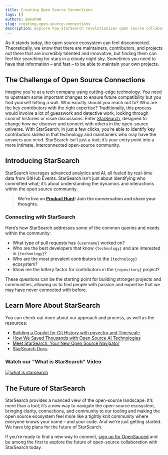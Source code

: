 ```yaml
---
title: Creating Open Source Connections
tags: []
authors: BekahHW
slug: creating-open-source-connections
description: Explore how StarSearch revolutionizes open source collaboration by connecting projects with top talent using AI-driven insights into GitHub events and contributor activities.
---
```


As it stands today, the open source ecosystem can feel disconnected. Theoretically, we know that there are maintainers, contributors, and projects out there that are incredibly talented and innovative, but finding them can feel like searching for stars in a cloudy night sky. Sometimes you need to have that information – and fast – to be able to maintain your own projects. 

<!-- truncate -->


## The Challenge of Open Source Connections

Imagine you're at a tech company using cutting-edge technology. You need to upstream some important changes to ensure future compatibility but you find yourself hitting a wall. Who exactly should you reach out to? Who are the key contributors with the right expertise? Traditionally, this process would involve a lot of guesswork and detective work, looking through commit histories or issue discussions. Enter [StarSearch](https://app.opensauced.pizza/star-search), designed to change how we discover and connect with others in the open-source universe. With StarSearch, in just a few clicks, you’re able to identify key contributors skilled in that technology and maintainers who may have the answers you need. StarSearch isn’t just a tool; it’s your entry point into a more intimate, interconnected open-source community. 


## Introducing StarSearch

StarSearch leverages advanced analytics and AI, all fueled by real-time data from GitHub Events. StarSearch isn’t just about identifying who committed what; it’s about understanding the dynamics and interactions within the open source community. 

> **We’re live on [Product Hunt](https://www.producthunt.com/products/opensauced)! Join the conversation and share your thoughts.**

### Connecting with StarSearch

Here’s how StarSearch addresses some of the common queries and needs within the community:

- What type of pull requests has `{username}` worked on?
- Who are the best developers that know `{technology}` and are interested in `{technology}`?
- Who are the most prevalent contributors to the `{technology}` ecosystem?
- Show me the lottery factor for contributors in the `{repository}` project?

These questions can be the starting point for building stronger projects and communities, allowing us to find people with passion and expertise that we may have never connected with before. 

## Learn More About StarSearch

You can check out more about our approach and process, as well as the resources:

- [Building a Copilot for Git History with pgvector and Timescale](https://www.timescale.com/blog/how-opensauced-is-building-a-copilot-for-git-history-with-pgvector-and-timescale/)
- [How We Saved Thousands with Open Source AI Technologies](https://opensauced.pizza/blog/how-we-saved-thousands-of-dollars-deploying-low-cost-open-source-ai-technologies)
- [Meet StarSearch: Your New Open Source Navigator](https://opensauced.pizza/blog/meet-starsearch)
- [StarSearch Docs](https://opensauced.pizza/docs/features/star-search/)

### Watch our "What is StarSearch" Video
[![what is starsearch](https://cdn.sanity.io/images/r7m53vrk/production/4e056c9d8482c034f03615093788099611ee8757-256x141.png?w=450)](https://www.youtube.com/watch?v=I3cS-u_gmDE)

## The Future of StarSearch

StarSearch provides a nuanced view of the open-source landscape. It’s more than a tool; it’s a new way to navigate the open-source ecosystem, bringing clarity, connections, and community to our tooling and making the open source ecosystem feel more like a tightly knit community where everyone knows your name – and your code. And we're just getting started. We have big plans for the future of StarSearch.

If you’re ready to find a new way to connect, [sign up for OpenSauced](https://app.opensauced.pizza/) and be among the first to explore the future of open-source collaboration with StarSearch today.

